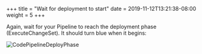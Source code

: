 +++
title = "Wait for deployment to start"
date = 2019-11-12T13:21:38-08:00
weight = 5
+++

Again, wait for your Pipeline to reach the deployment phase (ExecuteChangeSet). It should turn blue when it begins:

![CodePipelineDeployPhase](/images/screenshot-pipeline-deploying.png)
